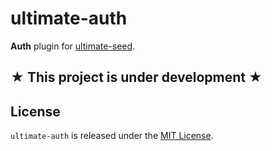 # ultimate-auth

**Auth** plugin for [ultimate-seed](https://github.com/pilwon/node-ultimate-seed).

## **★ This project is under development ★**

## License

`ultimate-auth` is released under the [MIT License](http://opensource.org/licenses/MIT).
